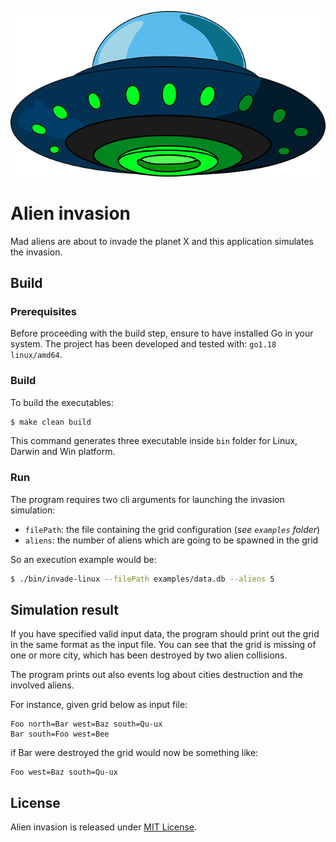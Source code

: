 ![ufo](assets/images/ufo_640.png)

# Alien invasion

Mad aliens are about to invade the planet X and this application simulates the invasion.

## Build

### Prerequisites

Before proceeding with the build step, ensure to have installed Go in your system.
The project has been developed and tested with: `go1.18 linux/amd64`.

### Build

To build the executables:
```bash
$ make clean build
```
This command generates three executable inside `bin` folder for Linux, Darwin and Win platform.

### Run
The program requires two cli arguments for launching the invasion simulation:
- `filePath`: the file containing the grid configuration (<i>see `examples` folder</i>)
- `aliens`: the number of aliens which are going to be spawned in the grid

So an execution example would be:
```bash
$ ./bin/invade-linux --filePath examples/data.db --aliens 5
```

## Simulation result

If you have specified valid input data, the program should print out the grid in the same format as the input file.
You can see that the grid is missing of one or more city, which has been destroyed by two alien collisions.

The program prints out also events log about cities destruction and the involved aliens.

For instance, given grid below as input file:
```
Foo north=Bar west=Baz south=Qu-ux
Bar south=Foo west=Bee
```
if Bar were destroyed the grid would now be something like:
```
Foo west=Baz south=Qu-ux
```

## License

Alien invasion is released under [MIT License](LICENSE.md).
